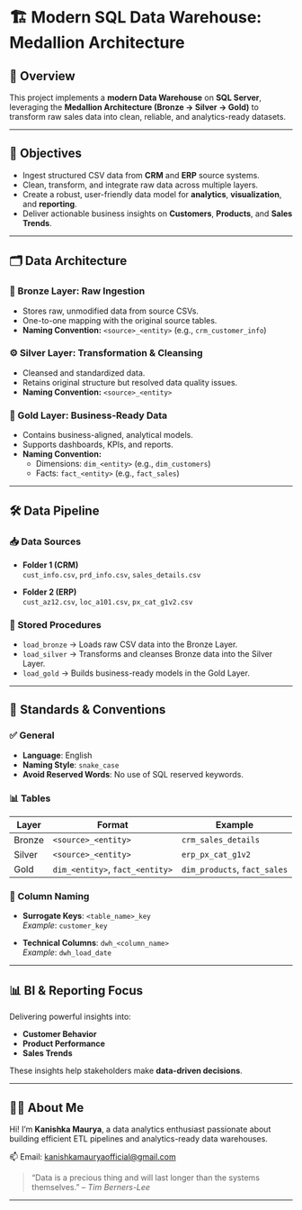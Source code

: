 # 🏗️ Modern SQL Data Warehouse: Medallion Architecture

## 🚀 Overview

This project implements a **modern Data Warehouse** on **SQL Server**, leveraging the **Medallion Architecture (Bronze → Silver → Gold)** to transform raw sales data into clean, reliable, and analytics-ready datasets.

---

## 🎯 Objectives

- Ingest structured CSV data from **CRM** and **ERP** source systems.
- Clean, transform, and integrate raw data across multiple layers.
- Create a robust, user-friendly data model for **analytics**, **visualization**, and **reporting**.
- Deliver actionable business insights on **Customers**, **Products**, and **Sales Trends**.

---

## 🗂️ Data Architecture

### 🔰 Bronze Layer: Raw Ingestion

- Stores raw, unmodified data from source CSVs.
- One-to-one mapping with the original source tables.
- **Naming Convention:** `<source>_<entity>` (e.g., `crm_customer_info`)

### ⚙️ Silver Layer: Transformation & Cleansing

- Cleansed and standardized data.
- Retains original structure but resolved data quality issues.
- **Naming Convention:** `<source>_<entity>`

### 🥇 Gold Layer: Business-Ready Data

- Contains business-aligned, analytical models.
- Supports dashboards, KPIs, and reports.
- **Naming Convention:**
  - Dimensions: `dim_<entity>` (e.g., `dim_customers`)
  - Facts: `fact_<entity>` (e.g., `fact_sales`)

---

## 🛠️ Data Pipeline

### 📥 Data Sources

- **Folder 1 (CRM)**  
  `cust_info.csv`, `prd_info.csv`, `sales_details.csv`

- **Folder 2 (ERP)**  
  `cust_az12.csv`, `loc_a101.csv`, `px_cat_g1v2.csv`

### 📌 Stored Procedures

- `load_bronze` → Loads raw CSV data into the Bronze Layer.  
- `load_silver` → Transforms and cleanses Bronze data into the Silver Layer.  
- `load_gold` → Builds business-ready models in the Gold Layer.  

---

## 📏 Standards & Conventions

### ✅ General

- **Language**: English  
- **Naming Style**: `snake_case`  
- **Avoid Reserved Words**: No use of SQL reserved keywords.

### 📊 Tables

| Layer   | Format                   | Example               |
|---------|--------------------------|------------------------|
| Bronze  | `<source>_<entity>`      | `crm_sales_details`    |
| Silver  | `<source>_<entity>`      | `erp_px_cat_g1v2`      |
| Gold    | `dim_<entity>`, `fact_<entity>` | `dim_products`, `fact_sales` |

### 🔑 Column Naming

- **Surrogate Keys**: `<table_name>_key`  
  _Example_: `customer_key`

- **Technical Columns**: `dwh_<column_name>`  
  _Example_: `dwh_load_date`

---

## 📊 BI & Reporting Focus

Delivering powerful insights into:

- **Customer Behavior**
- **Product Performance**
- **Sales Trends**

These insights help stakeholders make **data-driven decisions**.

---

## 🙋‍♂️ About Me

Hi! I’m **Kanishka Maurya**, a data analytics enthusiast passionate about building efficient ETL pipelines and analytics-ready data warehouses.

📫 Email: kanishkamauryaofficial@gmail.com  

> “Data is a precious thing and will last longer than the systems themselves.” – *Tim Berners-Lee*

---

